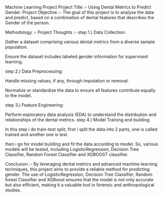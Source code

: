 Machine Learning Project
Project Title :- Using Dental Metrics to Predict Gender.
Project Objective :-
The goal of this project is to analyse the data and predict, based on a combination of dental features that describes the Gender of the person.

Methodology :-
Project Thoughts :-
step 1.) Data Collection:

Gather a dataset comprising various dental metrics from a diverse sample population.

Ensure the dataset includes labeled gender information for supervised learning.

step 2.) Data Preprocessing:

Handle missing values, if any, through imputation or removal.

Normalize or standardize the data to ensure all features contribute equally to the model.

step 3.) Feature Engineering:

Perform exploratory data analysis (EDA) to understand the distribution and relationships of the dental metrics.
step 4.) Model Training and building

In this step i do train-test split, first i split the data into 2 parts, one is called trained and another one is test.

then i go for model building and fit the data according to model. So, various models will be tested, including LogisticRegression, Decision Tree Classifier, Random Forest Classifier and XGBOOST classifier.

Conclusion :-
By leveraging dental metrics and advanced machine learning techniques, this project aims to provide a reliable method for predicting gender. The use of LogisticRegression, Decision Tree Classifier, Random forest Classifier and XGBoost ensures that the model is not only accurate but also efficient, making it a valuable tool in forensic and anthropological studies.
